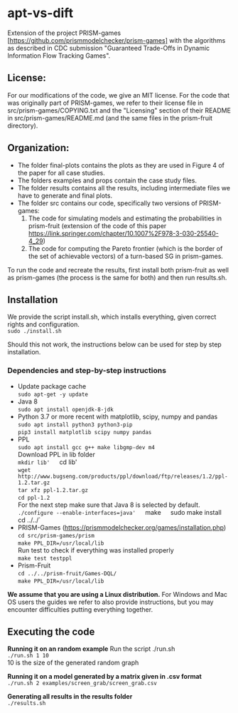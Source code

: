 # apt-vs-dift

Extension of the project PRISM-games [https://github.com/prismmodelchecker/prism-games] with the algorithms as described in CDC submission "Guaranteed Trade-Offs in Dynamic Information Flow Tracking Games".

## License:

For our modifications of the code, we give an MIT license. For the code that was originally part of PRISM-games, we refer to their license file in src/prism-games/COPYING.txt and the "Licensing" section of their README in src/prism-games/README.md (and the same files in the prism-fruit directory).

## Organization:

- The folder final-plots contains the plots as they are used in Figure 4 of the paper for all case studies.
- The folders examples and props contain the case study files.
- The folder results contains all the results, including intermediate files we have to generate and final plots.
- The folder src contains our code, specifically two versions of PRISM-games: 
  1) The code for simulating models and estimating the probabilities in prism-fruit (extension of the code of this paper https://link.springer.com/chapter/10.1007%2F978-3-030-25540-4_29)
  2) The code for computing the Pareto frontier (which is the border of the set of achievable vectors) of a turn-based SG in prism-games.

To run the code and recreate the results, first install both prism-fruit as well as prism-games (the process is the same for both) and then run results.sh.

## Installation
We provide the script install.sh, which installs everything, given correct rights and configuration.  
`sudo ./install.sh`

Should this not work, the instructions below can be used for step by step installation.

### Dependencies and step-by-step instructions
- Update package cache  
  `sudo apt-get -y update`  
- Java 8  
  `sudo apt install openjdk-8-jdk`  
- Python 3.7 or more recent with matplotlib, scipy, numpy and pandas  
  `sudo apt install python3 python3-pip`  
  `pip3 install matplotlib scipy numpy pandas`  
- PPL  
  `sudo apt install gcc g++ make libgmp-dev m4`  
  Download PPL in lib folder  
    `mkdir lib'  
    `cd lib'  
    `wget http://www.bugseng.com/products/ppl/download/ftp/releases/1.2/ppl-1.2.tar.gz`  
    `tar xfz ppl-1.2.tar.gz`  
    `cd ppl-1.2`  
  For the next step make sure that Java 8 is selected by default.  
    `./configure --enable-interfaces=java'  
    `make`  
    `sudo make install`  
    `cd ../../`  
- PRISM-Games (https://prismmodelchecker.org/games/installation.php)  
  `cd src/prism-games/prism`  
  `make PPL_DIR=/usr/local/lib`  
Run test to check if everything was installed properly  
  `make test testppl`  
- Prism-Fruit  
  `cd ../../prism-fruit/Games-DQL/`  
  `make PPL_DIR=/usr/local/lib`  

**We assume that you are using a Linux distribution.** For Windows and Mac OS users the guides we refer to also provide instructions, but you may encounter difficulties putting everything together.

## Executing the code

**Running it on an random example**
Run the script ./run.sh  
`./run.sh 1 10`  
10 is the size of the generated random graph  

**Running it on a model generated by a matrix given in .csv format**  
`./run.sh 2 examples/screen_grab/screen_grab.csv`

**Generating all results in the results folder**  
`./results.sh`
